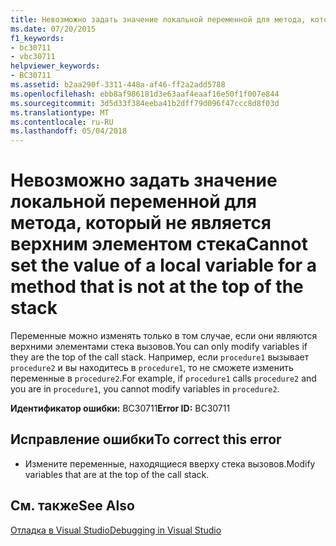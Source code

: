 ```yaml
---
title: Невозможно задать значение локальной переменной для метода, который не является верхним элементом стека
ms.date: 07/20/2015
f1_keywords:
- bc30711
- vbc30711
helpviewer_keywords:
- BC30711
ms.assetid: b2aa290f-3311-448a-af46-ff2a2add5788
ms.openlocfilehash: ebb8af986181d3e63aaf4eaaf16e50f1f007e844
ms.sourcegitcommit: 3d5d33f384eeba41b2dff79d096f47ccc8d8f03d
ms.translationtype: MT
ms.contentlocale: ru-RU
ms.lasthandoff: 05/04/2018
---
```

# <a name="cannot-set-the-value-of-a-local-variable-for-a-method-that-is-not-at-the-top-of-the-stack"></a><span data-ttu-id="9ed28-102">Невозможно задать значение локальной переменной для метода, который не является верхним элементом стека</span><span class="sxs-lookup"><span data-stu-id="9ed28-102">Cannot set the value of a local variable for a method that is not at the top of the stack</span></span>
<span data-ttu-id="9ed28-103">Переменные можно изменять только в том случае, если они являются верхними элементами стека вызовов.</span><span class="sxs-lookup"><span data-stu-id="9ed28-103">You can only modify variables if they are the top of the call stack.</span></span> <span data-ttu-id="9ed28-104">Например, если `procedure1` вызывает `procedure2` и вы находитесь в `procedure1`, то не сможете изменить переменные в `procedure2`.</span><span class="sxs-lookup"><span data-stu-id="9ed28-104">For example, if `procedure1` calls `procedure2` and you are in `procedure1`, you cannot modify variables in `procedure2`.</span></span>  
  
 <span data-ttu-id="9ed28-105">**Идентификатор ошибки:** BC30711</span><span class="sxs-lookup"><span data-stu-id="9ed28-105">**Error ID:** BC30711</span></span>  
  
## <a name="to-correct-this-error"></a><span data-ttu-id="9ed28-106">Исправление ошибки</span><span class="sxs-lookup"><span data-stu-id="9ed28-106">To correct this error</span></span>  
  
-   <span data-ttu-id="9ed28-107">Измените переменные, находящиеся вверху стека вызовов.</span><span class="sxs-lookup"><span data-stu-id="9ed28-107">Modify variables that are at the top of the call stack.</span></span>  
  
## <a name="see-also"></a><span data-ttu-id="9ed28-108">См. также</span><span class="sxs-lookup"><span data-stu-id="9ed28-108">See Also</span></span>  
 [<span data-ttu-id="9ed28-109">Отладка в Visual Studio</span><span class="sxs-lookup"><span data-stu-id="9ed28-109">Debugging in Visual Studio</span></span>](/visualstudio/debugger/debugging-in-visual-studio)
